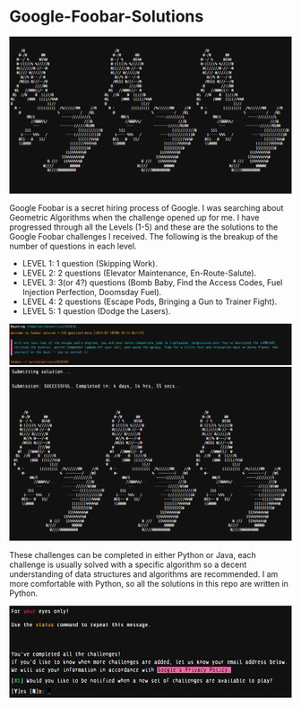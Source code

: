 # Google-Foobar-Solutions
<img src = "Screenshot 2023-07-11 095845.png">

Google Foobar is a secret hiring process of Google. I was searching about Geometric Algorithms when the challenge opened up for me. I have progressed through all the Levels (1-5) and these are the solutions to the Google Foobar challenges I received. The following is the breakup of the number of questions in each level.
* LEVEL 1: 1 question (Skipping Work).
* LEVEL 2: 2 questions (Elevator Maintenance, En-Route-Salute).
* LEVEL 3: 3(or 4?) questions (Bomb Baby, Find the Access Codes, Fuel Injection Perfection, Doomsday Fuel).
* LEVEL 4: 2 questions (Escape Pods, Bringing a Gun to Trainer Fight).
* LEVEL 5: 1 question (Dodge the Lasers).

<img src = "Screenshot 2023-07-11 101624.png">
<img src = "Screenshot 2023-07-15 235926.png">

These challenges can be completed in either Python or Java, each challenge is usually solved with a specific algorithm so a decent understanding of data structures and algorithms are recommended. I am more comfortable with Python, so all the solutions in this repo are written in Python.

<img src = "Screenshot 2023-07-16 000046.png">
